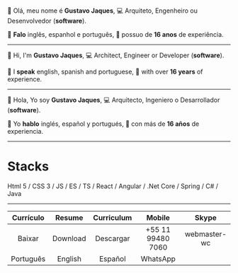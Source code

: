 
👋 Olá, meu nome é **Gustavo Jaques**,
💻 Arquiteto, Engenheiro ou Desenvolvedor (**software**).

💬 **Falo** inglês, espanhol e português,
💼 possuo de **16 anos** de experiência.

------------

👋 Hi, I'm **Gustavo Jaques**, 
💻 Architect, Engineer or Developer (**software**).

💬 I **speak** english, spanish and portuguese,
💼 with over **16 years** of experience.

------------

👋 Hola, Yo soy **Gustavo Jaques**,
💻 Arquitecto, Ingeniero o Desarrollador (**software**).

💬 Yo **hablo** inglés, español y portugués,
💼 con más de **16 años** de experiencia.

------------

# Stacks
Html 5 / CSS 3 / JS / ES / TS / React / Angular / .Net Core / Spring / C# / Java

------------

|  Currículo  |   Resume    |  Curriculum  |       Mobile       |      Skype      |
|:-----------:|:-----------:|:------------:|:------------------:| :--------------:| 
|   Baixar    |  Download   |   Descargar  | +55 11 99480 7060  |   webmaster-wc  |
|  Português  |   English   |    Español   |      WhatsApp      |                 |
